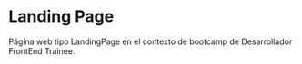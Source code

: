 # Landing Page 
Página web tipo LandingPage en el contexto de bootcamp de Desarrollador FrontEnd Trainee.